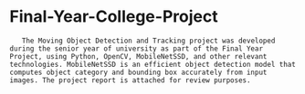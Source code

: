 # Final-Year-College-Project
       The Moving Object Detection and Tracking project was developed during the senior year of university as part of the Final Year Project, using Python, OpenCV, MobileNetSSD, and other relevant technologies. MobileNetSSD is an efficient object detection model that computes object category and bounding box accurately from input images. The project report is attached for review purposes. 
